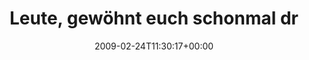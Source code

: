 ---
retweeted: false
source: <a href="http://twitter.com" rel="nofollow">Twitter Web Client</a>
entities:
  hashtags:
  - text: gmail
    indices:
    - '50'
    - '56'
  symbols: []
  user_mentions: []
  urls: []
display_text_range:
- '0'
- '100'
favorite_count: '1'
id_str: '1244504146'
truncated: false
retweet_count: '0'
id: '1244504146'
created_at: Tue Feb 24 11:30:17 +0000 2009
favorited: false
full_text: 'Leute, gewöhnt euch schonmal dran. Demnächst geht #gmail erst wieder up,
  wenn man 50ct einwirft. :-)'
lang: de
tags:
- gmail
- pesos:twitter
date: '2009-02-24T11:30:17+00:00'
src: https://twitter.com/bascht/status/1244504146
original_url: https://twitter.com/bascht/status/1244504146
type: twitter_tweet
text: 'Leute, gewöhnt euch schonmal dran. Demnächst geht #gmail erst wieder up, wenn
  man 50ct einwirft. :-)'
title: Leute, gewöhnt euch schonmal dr

---